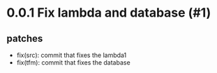 # 0.0.1 Fix lambda and database (#1)

## patches
* fix(src): commit that fixes the lambda1
* fix(tfm): commit that fixes the database

